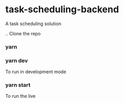 # task-scheduling-backend  
A task scheduling solution  
  
.. Clone the repo  

### yarn

### yarn dev  
To run in development mode  

### yarn start 
To run the live
